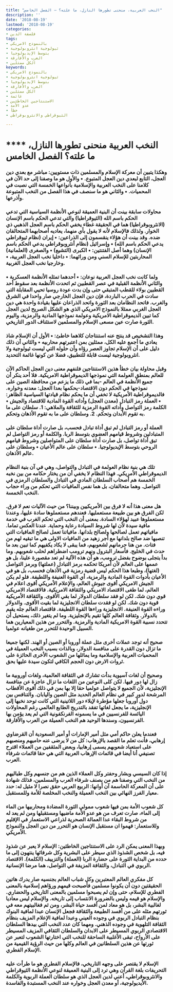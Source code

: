 ```yaml
---
title: "النخب العربية، منحنى تطورها النازل، ما علته؟ – الفصل الخامس"
description: ''
date: '2018-08-19'
lastmod: '2018-08-19'
categories:
- فلسفة الدين
tags:
- بالنموذج الامريكي
- ثيولوجية انثروبولوجية
- بتوسط الإيديولوجيا
- العرب والأفارقة
- الكل ممثلين
keywords:
- بالنموذج الامريكي
- ثيولوجية انثروبولوجية
- بتوسط الإيديولوجيا
- العرب والأفارقة
- الكل ممثلين
- غائمة
- الاستنتاجين الخاطئين
- عدو الأمة
- خطأ
- الثيوقراطي والانثروبوقراطي

---
```

# **** **النخب العربية منحنى تطورها النازل، ما علته؟ الفصل الخامس**

### وهكذا يتبين أن معركة الإسلام والمسلمين ذات مستويين: مباشر مع بعدي دين العجل، التابع لبعدي دين العجل المتبوع. • والأول هو ما وصفنا إلى حد الآن في كلامنا على النخب العربية والإسلامية بأنواعها الخمسة التي نصبت في المحميات. • والثاني هو ما سنصف في هذا الفصل من النخب المتبوعة وأذرعها.

### محاولات سابقة بينت أن البنية العميقة لنوعي الأنظمة السياسية التي تدعي الحكم باسم الله (الثيوقراطيا) والتي تدعي الحكم باسم الإنسان (الانثروبوقراطيا) هما في الحقيقة غطاء يخفي الحكم باسم العجل الذهبي ذي الخوار. ولذلك فالإسلام لأنه لا يقول بأي منهما، يعاديه أصحابهما المتحالفان ضده. وقد بينت أن هؤلاء ينقسمون إلى الذراعين: • إيران (نظام ثيوقراطي يدعي الحكم باسم الله) • وإسرائيل (نظام أنثروبوقراطي يدعي الحكم باسم الإنسان) وهما أصل الفتنتين: • الكبرى (التشيع) • والصغرى (العلمانية) المحاربتين للإسلام السني ومن ورائهما: • داخليا نخب العجل العربية، • وخارجيا نخب العجل الغربية.

### ولما كانت نخب العجل العربية نوعان: • أحدهما تمثله الأنظمة العسكرية • والثاني الأنظمة القبلية في عصر القطبين ثم اتحدت الأنظمة بعد سقوط أحد القطبين بولاء للقطب المتبقي حتى وإن بدت عودة روسيا تحيي المقابلة التي سادت في الحرب الباردة، فإن دين العجل الخارجي صار واحدا في الشرق والغرب. فاتحد النظامان بعد الثورة واتحد الذراعان عليها بقيادة واحدة هي دين العجل الغربي ممثلا بالنموذج الامريكي الذي هو الشكل الصريح لدين العجل كما تبين الديموقراطية الامريكية وعولمة نموذجها المادية والرمزية، واليوم الثورة صارت عين مسعى الإسلام والمسلمين لاستئناف الدور التاريخي.

### وهذا التشخيص قد ينتج عنه استنتاجان كلاهما خاطئ: • الأول أن الإسلام شاذ يعادي ما أجمع عليه الكل، ممثلين بمن اعتبرتهم محاربيه • والثاني أن ذلك دليل على أن الإسلام تجاوز العصر رؤاه وأن حلوله التي ليست ثيولوجية ولا انثروبولوجية ليست قابلة للتطبيق، فضلا عن كونها غائمة التحديد.

### وقبل محاولة بيان خطأ هذين الاستنتاجين فلنفهم معنى دين العجل الحاكم الآن للعالم بمنطق العولمة التي نموذجها الديموقراطية الامريكية. فلا أحد ينكر أن جميع الأنظمة في العالم -بما في ذلك ما يزعم من محافظة الصين على نموذجها في الحكم دون الاقتصاد-يحكمها بعدا العجل: معدنه وخواره. فالديموقراطية الأمريكية لا تخفي أن ما يحكم نظام قيادتها السياسية الظاهر: • العملة رمز التبادل (معدن العجل) وأداته القوة المادية للاقتصاد والجيش • الكلمة رمز التواصل وأداته القوة الرمزية للثقافة والملاهي: 1. سلطان على ما به تقوم الأبدان وتحكم. 2. وسلطان على ما به تقوم الأذهان وتحكم.

### العملة أو رمز التبادل لم تبق أداة تبادل فحسب، بل صارت أداة سلطان على المتبادلين وشروط قيامهم العضوي بتوسط الربا. والكلمة أو رمز التواصل لم تبق أداة تواصل، بل صارت أداة سلطان على المتواصلين وشروط قيامهم الروحي بتوسط الإيديولوجيا. • سلطان على عالم الأعيان • وسلطان على عالم الأذهان.

### تلك هي بنية نظام العولمة في التبادل والتواصل، وهي في آن بنية النظام الديموقراطي الأمريكي. فهذا النظام لا يخفي أن من يختار حكامه من بين نخبه الخمسة هم أصحاب السلطان المادي في التبادل والسلطان الرمزي في التواصل. وهما متحالفان، بل هما نفس المافيات التي تحكم من وراء حجاب النخب الخمسة.

### هل معنى هذا أنه لا فرق بين الأمريكيين وبيننا؟ من حيث الآليات نعم لا فرق. لكن الفرق هو بين طبيعة مستعمليها. فعندهم مستعملوها سادة عليها، وعندنا مستعملوها عبيد لهؤلاء السادة. بمعنى أن النخب التي تحكم الغرب في خدمة مافية سيدة لأن لها شروط السيادة رعاية وحماية. عندنا العكس تماما. مافياتهم تعمل لصالحها ولصالح بلدانها. مافياتنا تعمل لصالح المافيات التي تنصبها ضد صالح بلدانها مع أجر زهيد من المافيات الاولى هي ما تبقيه لهم من فتات. من هنا حرمانهم لشعوبهم، فما يبقى لا يكاد يكفيهم كما تبين بعد ما حدث في الخليج. فأسعار البترول ونهم ترومب اضطراهم لحلب شعوبهم. وما بدأ يتجلى بوضوح بفضل ترومب، هو أن هذه الآلية لم تعد مقصورة علينا، بل هو عممها على العالم لأن أمريكا تحكمه برمز التبادل (عملتها) وبرمز التواصل (لغتها)، وطبعا هذا الحكم ليس قضية رمزية في الأذهان فحسب، بل هو في الأعيان بأدوات القوة المادية والرمزية، أي القوة العنيفة واللطيفة. فلو لم يكن الجيش الامريكي أقوى جيوش العالم، والإعلام الأمريكي أقوى اعلام في العالم، لما طغى الاقتصاد الامريكي والثقافة الامريكية. فالاقتصاد الامريكي قوي دون شك. لكن لو فقد سلطان الدولار لما بقي الأقوى. والثقافة الأمريكية قوية دون شك. لكن لو فقدت سلطان الانجليزية لما بقيت الأقوى. والدولار وراءه القوة العنيفة. الانجليزية وراءها القوة اللطيفة. فاقتصاد العالم جله يقيم بالدولار. وثقافة العالم كلها تقيم بالإنجليزية. وما لم يتغير ذلك، يستحيل أن تتحدد نسبية القوة الامريكية المادية والرمزية. والتحرر من هذين المعيارين هما السبيل الوحيدة للتحرر من طغيانه عولميا.

### صحيح أنه توجد عملات أخرى مثل عملة أوروبا أو الصين أو الهند. لكنها جميعا ما تزال دون القدرة على منافسة الدولار، وبالذات بسبب النخب العميلة في المحميات العربية والإسلامية وما يماثلها من الشعوب الأخرى الحائزة على ثروات الارض دون الحجم الكافي لتكون سيدة عليها بحق.

### وصحيح أن لغات آسيوية بدأت تشارك في الثقافة العالمية، ولغات أوروبية ما زال لها دور فيها. لكن كلى النوعين من اللغات ما تزال عاجزة عن منافسة الإنجليزية، لأن الجميع لا يتواصل عولميا حقا إلا بها بمن في ذلك أقوى الأقطاب المرشحة لدور كبير في نظام العالم الحديد مثل الصين واليابان. والتنافس بين دول أوروبا جعلها مؤطرة لإيلاء دور اللاتينية التي كانت توحد نخبها إلى الإنجليزية، ما يجعل لغاتها تفقد بالتدريج الطابع العالمي رغم المحاولات اليائسة للفرنسيين في ما يسمونه الفرنكفونية التي لم يعد يؤمن بها الفرنسيون، وسندها الوحيد هم النخب العميلة من العرب والأفارقة.

### فعندما يعلن حاكم أمي مثل أمير الإمارات أو أمير السعودية أن القرضاوي إرهابي، فأنت تعلم ما القصد بالإرهاب: كل من لا يرضى عنه حاميهم ومنصبهم على استعباد شعوبهم يسمى إرهابيا، وبعض المثقفين من العملاء اقترح تصنيفي أنا أيضا في قائمات الإرهاب العربية التي هي حقا قائمات شرفاء العرب.

### إذا كان السيسي وبشار وحفتر وكل العملاء الذين هم من جنسهم وكل طباليهم من النخب التي وصفنا هم من يصنف شرفاء العرب والمسلمين، فذلك شهادة على أن المعركة الحاسمة آن أوانها: الربيع العربي حقق نصرا لا مثيل له: حدد معيار الفرز النهائي بين النخب العميلة والنخب المخلصة للأمة وللمستقبل.

### كل شعوب الأمة بمن فيها شعوب ممولي الثورة المضادة ومحاربيها من الماء إلى الماء، صارت تعرف من هو عدو الأمة ماضيها ومستقبلها ومن لم يعد له من شروط البقاء عدا العمالة الصحرية لذراعي الاستعمار في الإقليم وللاستعمار: فهموا ان مستقبل الإنسان هو التحرر من دين العجل والنموذج الأمريكي.

### وبهذا المعنى يمكن الرد على الاستنتاجين الخاطئين: الإسلام لا يعبر عن شذوذ فيه، بل شخص الشذوذ الذي سيطر على البشرية وكل شرفائها ينتهون إلى ما حدده من البداية الثورة على حضارة الربا (العملة) والتزييف (الكلمة). الاقتصاد الربوي في التبادل، والثقافة المزيفة في التواصل، هما مرضا الإنسانية.

### كل مفكري العالم المعتبرين وكل شباب العالم بجنسيه صار يدرك هاتين الحقيقتين دون أن يكونوا مسلمين فأصبحت قيمهم ورؤاهم إسلامية بالمعنى الفطري للإسلام، حتى وإن لم يصبحوا مسلمين بالمعنى التاريخي والحضاري. والإسلام هو قيمه وليس بالضرورة الانتساب إلى تاريخه. والإسلام ليس معاديا لغالبية البشر، بل هو معاد لمن أفسد حياة البشر، ومن ثم فغالبيتهم معه في ثورتهم مثله على من أفسد الطبيعة والثقافة فجعل الإنسان عبدا لمافية البنوك بنظام التبادل الربوي في وجوده العيني وعبدا لمافية الإعلام المزيف بنظام الثقافة التلهوية في وجوده الذهني. ومهما كان عدد النخب التي بيدها السلطان الاقتصادي الربوي المسيطر على الابدان والسلطان الثقافي المزيف المسيطر على الأرواح، تبقى الأغلبية الساحقة للنخب التي اختارتها الشعوب لتعبر عن ثورتها عن هذين السلطانين في العالم وكلها من حيث الرؤية القيمية من الإسلام الفطري.

### الإسلام لا يقتصر على وجهه التاريخي، فالإسلام الفطري هو ما طرأت عليه التحريفات بلغة القرآن وهي ترد إلى البنية العميقة لنوعي الأنظمة الثيوقراطي والانثروبوقراطي، أعني لدين العجل الذي هو سلطان العملة الربوية والكلمة الأيديولوجية، أو معدن العجل وخواره عند النخب المستبدة والفاسدة.

###